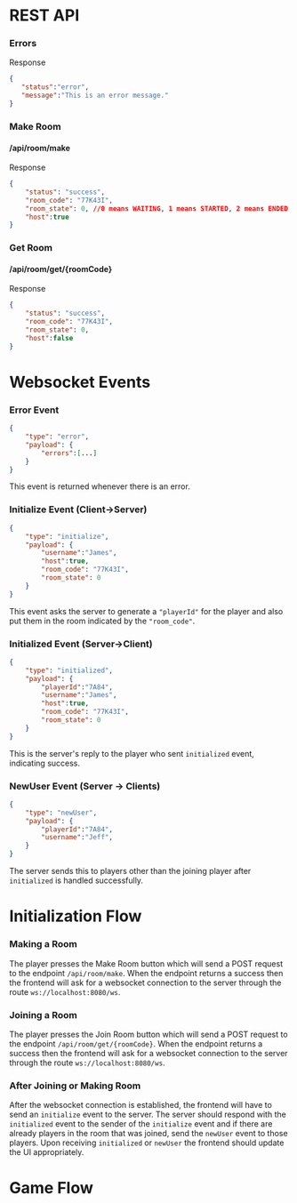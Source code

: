 # REST API

### Errors
Response
```json
{
   "status":"error",
   "message":"This is an error message." 
}
```

### Make Room
#### /api/room/make
Response
```json
{
	"status": "success",
	"room_code": "77K43I",
	"room_state": 0, //0 means WAITING, 1 means STARTED, 2 means ENDED
    "host":true
}
```


### Get Room
#### /api/room/get/{roomCode}
Response
```json
{
	"status": "success",
	"room_code": "77K43I",
	"room_state": 0,
    "host":false 
}
```

# Websocket Events

### Error Event
```json
{
	"type": "error",
	"payload": {
        "errors":[...]
    }
}
```
This event is returned whenever there is an error.

### Initialize Event (Client->Server)
```json
{
	"type": "initialize",
	"payload": {
        "username":"James",
        "host":true,
        "room_code": "77K43I",
	    "room_state": 0
    }
}
```
This event asks the server to generate a ```"playerId"``` for the player and also put them in the room indicated by the ```"room_code"```.
### Initialized Event (Server->Client)
```json
{
	"type": "initialized",
	"payload": {
        "playerId":"7A84",
        "username":"James",
        "host":true,
        "room_code": "77K43I",
	    "room_state": 0
    }
}
```
This is the server's reply to the player who sent ```initialized``` event, indicating success.

### NewUser Event (Server -> Clients)
```json
{
	"type": "newUser",
	"payload": {
        "playerId":"7A84",
        "username":"Jeff",
    }
}
```
The server sends this to players other than the joining player after ```initialized``` is handled successfully.




# Initialization Flow
### Making a Room
The player presses the Make Room button which will send a POST request to the endpoint ```/api/room/make```. When the endpoint returns a success then the frontend will ask for a websocket connection to the server through the route ```ws://localhost:8080/ws```.
### Joining a Room
The player presses the Join Room button which will send a POST request to the endpoint ```/api/room/get/{roomCode}```. When the endpoint returns a success then the frontend will ask for a websocket connection to the server through the route ```ws://localhost:8080/ws```.
### After Joining or Making Room
After the websocket connection is established, the frontend will have to send an ```initialize``` event to the server. The server should respond with the ```initialized``` event to the sender of the ```initialize``` event and if there are already players in the room that was joined, send the ```newUser``` event to those players. Upon receiving ```initialized``` or ```newUser``` the frontend should update the UI appropriately.

# Game Flow

